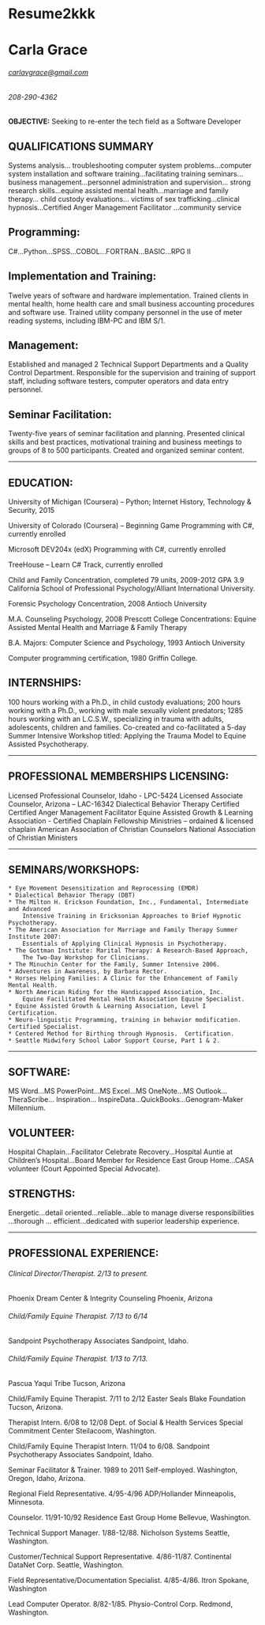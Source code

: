 # Resume2kkk
# Carla Grace
 ###### carlavgrace@gmail.com
 ###### 208-290-4362

**OBJECTIVE:**   Seeking to re-enter the tech field as a Software Developer

## QUALIFICATIONS SUMMARY
Systems analysis… troubleshooting computer system problems…computer system installation and software training…facilitating training seminars… business management…personnel administration and supervision… strong research skills…equine assisted mental health…marriage and family therapy… child custody evaluations… victims of sex trafficking…clinical hypnosis…Certified Anger Management Facilitator …community service

## Programming:	
C#...Python…SPSS…COBOL…FORTRAN…BASIC…RPG II

## Implementation and Training:	
Twelve years of software and hardware implementation.  Trained clients in mental health, home health care and small business accounting procedures and software use.  Trained utility company personnel in the use of meter reading systems, including IBM-PC and IBM S/1.

## Management:	
Established and managed 2 Technical Support Departments and a Quality Control Department.  Responsible for the supervision and training of support staff, including software testers, computer operators and data entry personnel.

## Seminar Facilitation:	
Twenty-five years of seminar facilitation and planning.  Presented clinical skills and best practices, motivational training and business meetings to groups of 8 to 500 participants.  Created and organized seminar content.  
________________________________________________________________________________________
## EDUCATION:		
  University of Michigan (Coursera) – Python; Internet History, Technology & Security, 2015
  
  University of Colorado  (Coursera) – Beginning Game Programming with C#, currently enrolled
  
  Microsoft DEV204x (edX) Programming with C#, currently enrolled
  
  TreeHouse – Learn C# Track, currently enrolled 

  Child and Family Concentration, completed 79 units, 2009-2012 GPA 3.9  
  California School of Professional Psychology/Alliant International University.

  Forensic Psychology Concentration, 2008
  Antioch University

  M.A. Counseling Psychology, 2008
  Prescott College
	Concentrations: Equine Assisted Mental Health and Marriage & Family Therapy
	
  B.A. Majors: Computer Science and Psychology, 1993
  Antioch University

  Computer programming certification, 1980
  Griffin College.

## INTERNSHIPS:
100 hours working with a Ph.D., in child custody evaluations; 200 hours working with a Ph.D., working with male sexually violent predators; 1285 hours working with an L.C.S.W., specializing in trauma with adults, adolescents, children and families.  Co-created and co-facilitated a 5-day Summer Intensive Workshop titled: Applying the Trauma Model to Equine Assisted Psychotherapy.  
___________________________________________________________________________________________________________________________________________________
## PROFESSIONAL MEMBERSHIPS LICENSING:
Licensed Professional Counselor, Idaho - LPC-5424
Licensed Associate Counselor, Arizona – LAC-16342
Dialectical Behavior Therapy Certified
Certified Anger Management Facilitator
Equine Assisted Growth & Learning Association - Certified
Chaplain Fellowship Ministries – ordained & licensed chaplain
American Association of Christian Counselors
National Association of Christian Ministers
_______________________________________________________________________________________
## SEMINARS/WORKSHOPS:
	* Eye Movement Desensitization and Reprocessing (EMDR)
	* Dialectical Behavior Therapy (DBT) 
	* The Milton H. Erickson Foundation, Inc., Fundamental, Intermediate and Advanced
		Intensive Training in Ericksonian Approaches to Brief Hypnotic Psychotherapy.
	* The American Association for Marriage and Family Therapy Summer Institute 2007:
		Essentials of Applying Clinical Hypnosis in Psychotherapy.
	* The Gottman Institute: Marital Therapy: A Research-Based Approach, 
		The Two-Day Workshop for Clinicians.
	* The Minuchin Center for the Family, Summer Intensive 2006.
	* Adventures in Awareness, by Barbara Rector.
	* Horses Helping Families: A Clinic for the Enhancement of Family Mental Health.
	* North American Riding for the Handicapped Association, Inc. 
		Equine Facilitated Mental Health Association Equine Specialist. 
	* Equine Assisted Growth & Learning Association, Level I Certification. 
	* Neuro-linguistic Programming, training in behavior modification.  Certified Specialist. 
	* Centered Method for Birthing through Hypnosis.  Certification. 
	* Seattle Midwifery School Labor Support Course, Part 1 & 2. 
_______________________________________________________________________________________________________________________________________
## SOFTWARE:	
MS Word…MS PowerPoint…MS Excel…MS OneNote…MS Outlook…TheraScribe… Inspiration… InspireData…QuickBooks…Genogram-Maker Millennium.

## VOLUNTEER:	
Hospital Chaplain…Facilitator Celebrate Recovery...Hospital Auntie at Children’s Hospital…Board Member for Residence East Group Home…CASA volunteer (Court Appointed Special Advocate).

## STRENGTHS:	
Energetic…detail oriented…reliable…able to manage diverse responsibilities …thorough … efficient…dedicated with superior leadership experience.
_______________________________________________________________________________________________________________________________________

## PROFESSIONAL EXPERIENCE:
 
###### Clinical Director/Therapist.  2/13 to present.
Phoenix Dream Center & Integrity Counseling
Phoenix, Arizona

###### Child/Family Equine Therapist.  7/13 to 6/14
Sandpoint Psychotherapy Associates
Sandpoint, Idaho.

###### Child/Family Equine Therapist.  1/13 to 7/13.	
Pascua Yaqui Tribe
Tucson, Arizona

Child/Family Equine Therapist.  7/11 to 2/12
Easter Seals Blake Foundation
Tucson, Arizona.

Therapist Intern.  6/08 to 12/08
Dept. of Social & Health Services
Special Commitment Center
Steilacoom, Washington.

Child/Family Equine Therapist Intern. 11/04 to 6/08.
Sandpoint Psychotherapy Associates
Sandpoint, Idaho.

Seminar Facilitator & Trainer.  1989 to 2011
Self-employed.
Washington, Oregon, Idaho, Arizona. 

Regional Field Representative.  4/95-4/96
ADP/Hollander
Minneapolis, Minnesota.

Counselor.  11/91-10/92
Residence East Group Home
Bellevue, Washington.

Technical Support Manager.  1/88-12/88.
Nicholson Systems
Seattle, Washington.

Customer/Technical Support Representative.  4/86-11/87.
Continental DataNet Corp. 
Seattle, Washington.

Field Representative/Documentation Specialist. 4/85-4/86.
Itron
Spokane, Washington

Lead Computer Operator.  8/82-1/85.
Physio-Control Corp.
Redmond, Washington.
